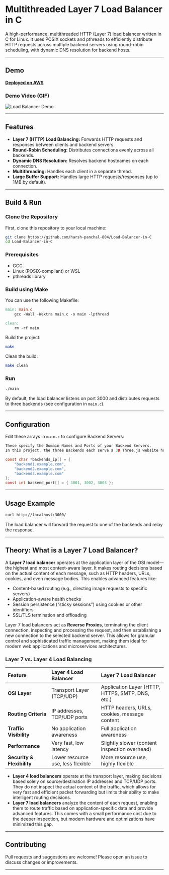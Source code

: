 
# Multithreaded Layer 7 Load Balancer in C

A high-performance, multithreaded HTTP (Layer 7) load balancer written in C for Linux. It uses POSIX sockets and pthreads to efficiently distribute HTTP requests across multiple backend servers using round-robin scheduling, with dynamic DNS resolution for backend hosts.

---

## Demo

**[Deployed on AWS](http://ec2-13-203-231-9.ap-south-1.compute.amazonaws.com:3000/)**

### Demo Video (GIF)

![Load Balancer Demo](demo_video/loadbalancergif.gif)



---

## Features

- **Layer 7 (HTTP) Load Balancing:** Forwards HTTP requests and responses between clients and backend servers.
- **Round-Robin Scheduling:** Distributes connections evenly across all backends.
- **Dynamic DNS Resolution:** Resolves backend hostnames on each connection.
- **Multithreading:** Handles each client in a separate thread.
- **Large Buffer Support:** Handles large HTTP requests/responses (up to 1MB by default).

---

## Build \& Run

### Clone the Repository

First, clone this repository to your local machine:

```sh
git clone https://github.com/harsh-panchal-804/Load-Balancer-in-C
cd Load-Balancer-in-C

```



### Prerequisites

- GCC
- Linux (POSIX-compliant) or WSL
- pthreads library


### Build using Make

You can use the following Makefile:

```makefile
main: main.c
	gcc -Wall -Wextra main.c -o main -lpthread

clean:
	rm -rf main
```

Build the project:

```sh
make
```

Clean the build:

```sh
make clean
```


### Run

```sh
./main
```

By default, the load balancer listens on port 3000 and distributes requests to three backends (see configuration in `main.c`).

---

## Configuration

Edit these arrays in `main.c` to configure Backend Servers:

```c
These specify the Domain Names and Ports of your Backend Servers.
In this project, the three Backends each serve a 3D Three.js website hosted on an AWS EC2 instance.

const char *backends_ip[] = {
    "backend1.example.com",
    "backend2.example.com",
    "backend3.example.com"
};
const int backend_port[] = { 3001, 3002, 3003 };
```


---

## Usage Example

```sh
curl http://localhost:3000/
```

The load balancer will forward the request to one of the backends and relay the response.

---

## Theory: What is a Layer 7 Load Balancer?

A **Layer 7 load balancer** operates at the application layer of the OSI model—the highest and most context-aware layer. It makes routing decisions based on the actual content of each message, such as HTTP headers, URLs, cookies, and even message bodies. This enables advanced features like:

- Content-based routing (e.g., directing image requests to specific servers)
- Application-aware health checks
- Session persistence (“sticky sessions”) using cookies or other identifiers
- SSL/TLS termination and offloading


Layer 7 load balancers act as **Reverse Proxies**, terminating the client connection, inspecting and processing the request, and then establishing a new connection to the selected backend server. This allows for granular control and sophisticated traffic management, making them ideal for modern web applications and microservices architectures.

### Layer 7 vs. Layer 4 Load Balancing

| Feature | Layer 4 Load Balancer | Layer 7 Load Balancer |
| :-- | :-- | :-- |
| **OSI Layer** | Transport Layer (TCP/UDP) | Application Layer (HTTP, HTTPS, SMTP, DNS, etc.) |
| **Routing Criteria** | IP addresses, TCP/UDP ports | HTTP headers, URLs, cookies, message content |
| **Traffic Visibility** | No application awareness | Full application awareness |
| **Performance** | Very fast, low latency | Slightly slower (content inspection overhead) |
| **Security \& Flexibility** | Lower resource use, less flexible | More resource use, highly flexible |

- **Layer 4 load balancers** operate at the transport layer, making decisions based solely on source/destination IP addresses and TCP/UDP ports. They do not inspect the actual content of the traffic, which allows for very fast and efficient packet forwarding but limits their ability to make intelligent routing decisions.
- **Layer 7 load balancers** analyze the content of each request, enabling them to route traffic based on application-specific data and provide advanced features. This comes with a small performance cost due to the deeper inspection, but modern hardware and optimizations have minimized this gap.


---


## Contributing

Pull requests and suggestions are welcome! Please open an issue to discuss changes or improvements.

---


